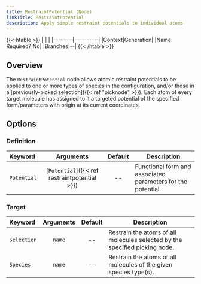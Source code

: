 ```yaml
---
title: RestraintPotential (Node)
linkTitle: RestraintPotential
description: Apply simple restraint potentials to individual atoms
---
```


{{< htable >}}
| | |
|--------|----------|
|Context|Generation|
|Name Required?|No|
|Branches|--|
{{< /htable >}}

## Overview

The `RestraintPotential` node allows atomic restraint potentials to be applied to one or more types of species in the configuration, and/or those in a [previously-picked selection]({{< ref "picknode" >}}). Each atom of every target molecule has assigned to it a targeted potential of the specified form/parameters with origin at its current coordinates.

## Options

### Definition

|Keyword|Arguments|Default|Description|
|:------|:--:|:-----:|-----------|
|`Potential`|[`Potential`]({{< ref restraintpotential >}})|--|Functional form and associated parameters for the potential.|

### Target

|Keyword|Arguments|Default|Description|
|:------|:--:|:-----:|-----------|
|`Selection`|`name`|--|Restrain the atoms of all molecules selected by the specified picking node.|
|`Species`|`name`|--|Restrain the atoms of all molecules of the given species type(s).|
